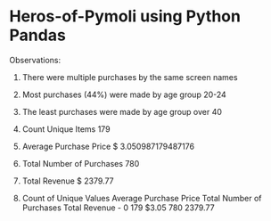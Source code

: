 # Heros-of-Pymoli using Python Pandas

Observations:
1. There were multiple purchases by the same screen names
2. Most purchases (44%) were made by age group 20-24
3. The least purchases were made by age group over 40 
4. Count Unique Items 179
5. Average Purchase Price $ 3.050987179487176
6. Total Number of Purchases 780
7. Total Revenue $ 2379.77

7. Count of Unique Values	Average Purchase Price	Total Number of Purchases	Total Revenue -  0	179	$3.05	780	2379.77




